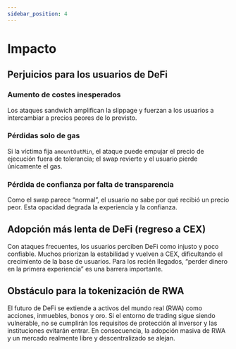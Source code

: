 ```yaml
---
sidebar_position: 4
---
```


# Impacto

## Perjuicios para los usuarios de DeFi

### Aumento de costes inesperados
Los ataques sandwich amplifican la slippage y fuerzan a los usuarios a intercambiar a precios peores de lo previsto.

### Pérdidas solo de gas
Si la víctima fija `amountOutMin`, el ataque puede empujar el precio de ejecución fuera de tolerancia; el swap revierte y el usuario pierde únicamente el gas.

### Pérdida de confianza por falta de transparencia
Como el swap parece “normal”, el usuario no sabe por qué recibió un precio peor. Esta opacidad degrada la experiencia y la confianza.

## Adopción más lenta de DeFi (regreso a CEX)
Con ataques frecuentes, los usuarios perciben DeFi como injusto y poco confiable. Muchos priorizan la estabilidad y vuelven a CEX, dificultando el crecimiento de la base de usuarios. Para los recién llegados, “perder dinero en la primera experiencia” es una barrera importante.

## Obstáculo para la tokenización de RWA
El futuro de DeFi se extiende a activos del mundo real (RWA) como acciones, inmuebles, bonos y oro. Si el entorno de trading sigue siendo vulnerable, no se cumplirán los requisitos de protección al inversor y las instituciones evitarán entrar. En consecuencia, la adopción masiva de RWA y un mercado realmente libre y descentralizado se alejan.
